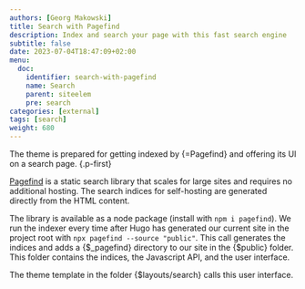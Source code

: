 ```yaml
---
authors: [Georg Makowski]
title: Search with Pagefind
description: Index and search your page with this fast search engine
subtitle: false
date: 2023-07-04T18:47:09+02:00 
menu:
  doc:
    identifier: search-with-pagefind 
    name: Search
    parent: siteelem
    pre: search
categories: [external]
tags: [search]
weight: 680
---
```


The theme is prepared for getting indexed by {=Pagefind} and offering its UI on a search page.
{.p-first}
<!--more-->

[Pagefind](https://pagefind.app) is a static search library that scales for large sites and requires no additional hosting. The search indices for self-hosting are generated directly from the HTML content.

The library is available as a node package (install with `npm i pagefind`). We run the indexer every time after Hugo has generated our current site in the project root with `npx pagefind --source "public"`. This call generates the indices and adds a {$_pagefind} directory to our site in the {$public} folder. This folder contains the indices, the Javascript API, and the user interface.

The theme template in the folder {$layouts/search} calls this user interface.
